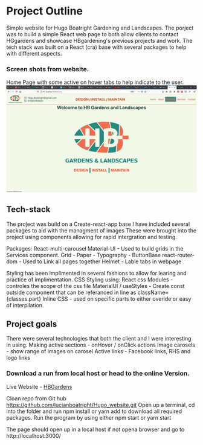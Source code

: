 # Project Outline 
Simple website for Hugo Boatright Gardening and Landscapes.
The porject was to build a simple React web page to both allow clients to contact HGgardens and showcase HBgardening's previous projects and work.
The tech stack was built on a React (cra) base with several packages to help with different aspects. 


### Screen shots from website.
Home Page with some active on hover tabs to help indicate to the user. 
![Homepage](readmeImages/homepage.png)

## Tech-stack 
The project was build on a Create-react-app base 
I have included several packages to aid with the managment of images 
These were brought into the project using components allowing for rapid intergration and testing. 

Packages:
    React-multi-carousel
    Material-UI - Used to build grids in the Services component. Grid - Paper - Typography - ButtonBase
    react-router-dom - Used to Link all pages together
    Helmet - Lable tabs in webpage

Styling has been implimented in several fashions to allow for learing and practice of implimentation.
CSS Styling using:
    React css Modules - controles the scope of the css file
    MaterialUI / useStyles - Create const outside component that can be referanced in line as className={classes.part}
    Inline CSS - used on specific parts to either overide or easy of interpilation. 

## Project goals 
There were several technologies that both the client and I were interesting in using. 
    Making active sections - onHover / onClick actions
    Image carosels - show range of images on carosel
    Active links - Facebook links, RHS and logo links



### Download a run from local host or head to the online Version.

Live Website - [HBGardens](https://hbgardens.co.uk)

Cloan repo from Git hub https://github.com/lucianboatright/Hugo_website.git
Open up a terminal, cd into the folder and run npm install or yarn add to download all required packages.
Run the program by using either npm start or yarn start

The page should open up in a local host 
if not opena browser and go to http://localhost:3000/



